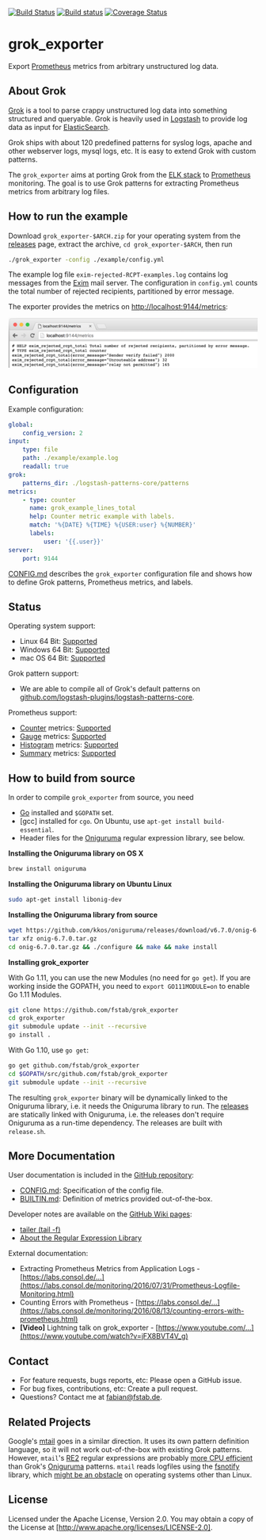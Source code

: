 [![Build Status](https://travis-ci.org/fstab/grok_exporter.svg?branch=master)](https://travis-ci.org/fstab/grok_exporter) [![Build status](https://ci.appveyor.com/api/projects/status/d8aq0pa3yfoapd69?svg=true)](https://ci.appveyor.com/project/fstab/grok-exporter) [![Coverage Status](https://coveralls.io/repos/github/fstab/grok_exporter/badge.svg?branch=master)](https://coveralls.io/github/fstab/grok_exporter?branch=master)

grok_exporter
=============

Export [Prometheus] metrics from arbitrary unstructured log data.

About Grok
----------

[Grok] is a tool to parse crappy unstructured log data into something structured and queryable. Grok is heavily used in [Logstash] to provide log data as input for [ElasticSearch].

Grok ships with about 120 predefined patterns for syslog logs, apache and other webserver logs, mysql logs, etc. It is easy to extend Grok with custom patterns.

The `grok_exporter` aims at porting Grok from the [ELK stack] to [Prometheus] monitoring. The goal is to use Grok patterns for extracting Prometheus metrics from arbitrary log files.

How to run the example
----------------------

Download `grok_exporter-$ARCH.zip` for your operating system from the [releases] page, extract the archive, `cd grok_exporter-$ARCH`, then run

```bash
./grok_exporter -config ./example/config.yml
```

The example log file `exim-rejected-RCPT-examples.log` contains log messages from the [Exim] mail server. The configuration in `config.yml` counts the total number of rejected recipients, partitioned by error message.

The exporter provides the metrics on [http://localhost:9144/metrics]:

![screenshot.png]

Configuration
-------------

Example configuration:

```yaml
global:
    config_version: 2
input:
    type: file
    path: ./example/example.log
    readall: true
grok:
    patterns_dir: ./logstash-patterns-core/patterns
metrics:
    - type: counter
      name: grok_example_lines_total
      help: Counter metric example with labels.
      match: '%{DATE} %{TIME} %{USER:user} %{NUMBER}'
      labels:
          user: '{{.user}}'
server:
    port: 9144
```

[CONFIG.md] describes the `grok_exporter` configuration file and shows how to define Grok patterns, Prometheus metrics, and labels.

Status
------

Operating system support:

* Linux 64 Bit: [Supported](https://travis-ci.org/fstab/grok_exporter)
* Windows 64 Bit: [Supported](https://ci.appveyor.com/project/fstab/grok-exporter)
* mac OS 64 Bit: [Supported](https://travis-ci.org/fstab/grok_exporter)

Grok pattern support:

* We are able to compile all of Grok's default patterns on [github.com/logstash-plugins/logstash-patterns-core](https://github.com/logstash-plugins/logstash-patterns-core/tree/818b7aa60d3c2fea008ea673dbbc49179c6df2c8/patterns).

Prometheus support:

* [Counter] metrics: [Supported](CONFIG.md#metrics-section)
* [Gauge] metrics: [Supported](CONFIG.md#metrics-section)
* [Histogram] metrics: [Supported](CONFIG.md#metrics-section)
* [Summary] metrics: [Supported](CONFIG.md#metrics-section)

How to build from source
-----------------------

In order to compile `grok_exporter` from source, you need

* [Go] installed and `$GOPATH` set.
* [gcc] installed for `cgo`. On Ubuntu, use `apt-get install build-essential`.
* Header files for the [Oniguruma] regular expression library, see below.

**Installing the Oniguruma library on OS X**

```bash
brew install oniguruma
```

**Installing the Oniguruma library on Ubuntu Linux**

```bash
sudo apt-get install libonig-dev
```

**Installing the Oniguruma library from source**

```bash
wget https://github.com/kkos/oniguruma/releases/download/v6.7.0/onig-6.7.0.tar.gz
tar xfz onig-6.7.0.tar.gz
cd onig-6.7.0.tar.gz && ./configure && make && make install
```

**Installing grok_exporter**

With Go 1.11, you can use the new Modules (no need for `go get`). If you are working inside the GOPATH, you need to `export GO111MODULE=on` to enable Go 1.11 Modules.

```bash
git clone https://github.com/fstab/grok_exporter
cd grok_exporter
git submodule update --init --recursive
go install .
```

With Go 1.10, use `go get`:

```bash
go get github.com/fstab/grok_exporter
cd $GOPATH/src/github.com/fstab/grok_exporter
git submodule update --init --recursive
```

The resulting `grok_exporter` binary will be dynamically linked to the Oniguruma library, i.e. it needs the Oniguruma library to run. The [releases] are statically linked with Oniguruma, i.e. the releases don't require Oniguruma as a run-time dependency. The releases are built with `release.sh`.

More Documentation
------------------

User documentation is included in the [GitHub repository]:

* [CONFIG.md]: Specification of the config file.
* [BUILTIN.md]: Definition of metrics provided out-of-the-box.

Developer notes are available on the [GitHub Wiki pages]:

* [tailer (tail -f)](https://github.com/fstab/grok_exporter/wiki/tailer-(tail-%E2%80%90f))
* [About the Regular Expression Library](https://github.com/fstab/grok_exporter/wiki/About-the-Regular-Expression-Library)

External documentation:

* Extracting Prometheus Metrics from Application Logs - [https://labs.consol.de/...](https://labs.consol.de/monitoring/2016/07/31/Prometheus-Logfile-Monitoring.html)
* Counting Errors with Prometheus - [https://labs.consol.de/...](https://labs.consol.de/monitoring/2016/08/13/counting-errors-with-prometheus.html)
* **\[Video\]** Lightning talk on grok_exporter - [https://www.youtube.com/...](https://www.youtube.com/watch?v=jFX8BVT4V_g)

Contact
-------

* For feature requests, bugs reports, etc: Please open a GitHub issue.
* For bug fixes, contributions, etc: Create a pull request.
* Questions? Contact me at fabian@fstab.de.

Related Projects
----------------

Google's [mtail] goes in a similar direction. It uses its own pattern definition language, so it will not work out-of-the-box with existing Grok patterns. However, `mtail`'s [RE2] regular expressions are probably [more CPU efficient] than Grok's [Oniguruma] patterns. `mtail` reads logfiles using the [fsnotify] library, which [might be an obstacle] on operating systems other than Linux.

License
-------

Licensed under the Apache License, Version 2.0.
You may obtain a copy of the License at [http://www.apache.org/licenses/LICENSE-2.0].

[Prometheus]: https://prometheus.io/
[Grok]: https://www.elastic.co/guide/en/logstash/current/plugins-filters-grok.html
[Logstash]: https://www.elastic.co/products/logstash
[ElasticSearch]: https://www.elastic.co/
[ELK stack]: https://www.elastic.co/webinars/introduction-elk-stack
[Exim]: http://www.exim.org/
[Go]: https://golang.org/
[Oniguruma]: https://github.com/kkos/oniguruma
[screenshot.png]: screenshot.png
[releases]: https://github.com/fstab/grok_exporter/releases
[http://localhost:9144/metrics]: http://localhost:9144/metrics
[CONFIG.md]: CONFIG.md
[BUILTIN.md]: BUILTIN.md
[regexp]: https://golang.org/pkg/regexp
[RE2]: https://github.com/google/re2/wiki/Syntax
[mtail]: https://github.com/google/mtail
[regexp2]: https://github.com/dlclark/regexp2
[pcre]: https://github.com/glenn-brown/golang-pkg-pcre
[libpcre]: http://www.pcre.org
[rubex]: https://github.com/moovweb/rubex
[http://www.apache.org/licenses/LICENSE-2.0]: http://www.apache.org/licenses/LICENSE-2.0
[more CPU efficient]: https://github.com/fstab/grok_exporter/wiki/About-the-Regular-Expression-Library
[fsnotify]: https://github.com/fsnotify/fsnotify
[might be an obstacle]: https://github.com/fstab/grok_exporter/wiki/tailer-(tail-%E2%80%90f)
[GitHub Wiki pages]: https://github.com/fstab/grok_exporter/wiki
[GitHub repository]: https://github.com/fstab/grok_exporter
[Counter]: https://prometheus.io/docs/concepts/metric_types/#counter
[Gauge]: https://prometheus.io/docs/concepts/metric_types/#gauge
[Histogram]: https://prometheus.io/docs/concepts/metric_types/#histogram
[Summary]: https://prometheus.io/docs/concepts/metric_types/#summary
[https://groups.google.com/forum/#!forum/grok_exporter-users]: https://groups.google.com/forum/#!forum/grok_exporter-users
